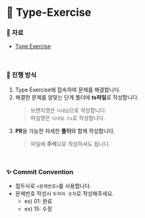 # 💯 Type-Exercise

### 📔 자료

- [Type Exercise](https://typescript-exercises.github.io/)

<br />

### 📌 진행 방식

1. Type Exercise에 접속하여 문제를 해결합니다.
2. 해결한 문제를 알맞는 단계 폴더에 **ts파일**로 작성합니다.
   > 브랜치명은 `닉네임`으로 작성합니다.  
   > 파일명은 `닉네임.ts`로 작성합니다.
3. **PR**을 가능한 자세한 **풀이**와 함께 작성합니다.
   > 파일에 **주석**으로 작성하셔도 됩니다.

<br />

### ✨ Commit Convention

- 접두사로 `<문제번호>`를 사용합니다.
- 문제번호 작성시 `두자리 숫자`로 작성해주세요.
  - ex) 01: 완료
  - ex) 15: 수정

<br />
